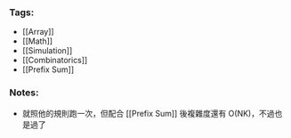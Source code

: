 ### Tags:
- [[Array]]
- [[Math]]
- [[Simulation]]
- [[Combinatorics]]
- [[Prefix Sum]]
### Notes:
- 就照他的規則跑一次，但配合 [[Prefix Sum]] 後複雜度還有 O(NK)，不過也是過了